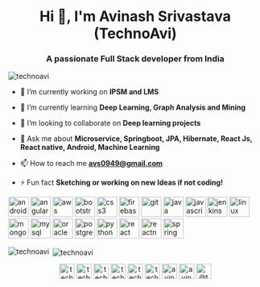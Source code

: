 <h1 align="center">Hi 👋, I'm Avinash Srivastava (TechnoAvi)</h1>
<h3 align="center">A passionate Full Stack developer from India</h3>

<p align="left"> <img src="https://komarev.com/ghpvc/?username=technoavi" alt="technoavi" /> </p>

- 🔭 I’m currently working on **IPSM and LMS**

- 🌱 I’m currently learning **Deep Learning, Graph Analysis and Mining**

- 👯 I’m looking to collaborate on **Deep learning projects**

- 💬 Ask me about **Microservice, Springboot, JPA, Hibernate, React Js, React native, Android, Machine Learning**

- 📫 How to reach me **avs0949@gmail.com**

- ⚡ Fun fact **Sketching or working on new Ideas if not coding!**

<p align="left"><img src="https://devicons.github.io/devicon/devicon.git/icons/android/android-original-wordmark.svg" alt="android" width="40" height="40"/> <img src="https://devicons.github.io/devicon/devicon.git/icons/angularjs/angularjs-original.svg" alt="angularjs" width="40" height="40"/> <img src="https://devicons.github.io/devicon/devicon.git/icons/amazonwebservices/amazonwebservices-original-wordmark.svg" alt="aws" width="40" height="40"/> <img src="https://devicons.github.io/devicon/devicon.git/icons/bootstrap/bootstrap-plain.svg" alt="bootstrap" width="40" height="40"/> <img src="https://devicons.github.io/devicon/devicon.git/icons/css3/css3-original-wordmark.svg" alt="css3" width="40" height="40"/> <img src="https://www.vectorlogo.zone/logos/firebase/firebase-icon.svg" alt="firebase" width="40" height="40"/> <img src="https://www.vectorlogo.zone/logos/git-scm/git-scm-icon.svg" alt="git" width="40" height="40"/> <img src="https://devicons.github.io/devicon/devicon.git/icons/java/java-original-wordmark.svg" alt="java" width="40" height="40"/> <img src="https://devicons.github.io/devicon/devicon.git/icons/javascript/javascript-original.svg" alt="javascript" width="40" height="40"/> <img src="https://www.vectorlogo.zone/logos/jenkins/jenkins-icon.svg" alt="jenkins" width="40" height="40"/> <img src="https://devicons.github.io/devicon/devicon.git/icons/linux/linux-original.svg" alt="linux" width="40" height="40"/> <img src="https://devicons.github.io/devicon/devicon.git/icons/mongodb/mongodb-original-wordmark.svg" alt="mongodb" width="40" height="40"/> <img src="https://devicons.github.io/devicon/devicon.git/icons/mysql/mysql-original-wordmark.svg" alt="mysql" width="40" height="40"/> <img src="https://devicons.github.io/devicon/devicon.git/icons/oracle/oracle-original.svg" alt="oracle" width="40" height="40"/> <img src="https://devicons.github.io/devicon/devicon.git/icons/postgresql/postgresql-original-wordmark.svg" alt="postgresql" width="40" height="40"/> <img src="https://devicons.github.io/devicon/devicon.git/icons/python/python-original.svg" alt="python" width="40" height="40"/> <img src="https://devicons.github.io/devicon/devicon.git/icons/react/react-original-wordmark.svg" alt="react" width="40" height="40"/> <img src="https://reactnative.dev/img/header_logo.svg" alt="reactnative" width="40" height="40"/> <img src="https://www.vectorlogo.zone/logos/springio/springio-icon.svg" alt="spring" width="40" height="40"/></p><p><img align="left" src="https://github-readme-stats.vercel.app/api/top-langs/?username=technoavi&layout=compact&hide=html" alt="technoavi" /></p>

<p>&nbsp;<img align="center" src="https://github-readme-stats.vercel.app/api?username=technoavi&show_icons=true" alt="technoavi" /></p>

<p align="center">
<a href="https://codepen.io/technoavi" target="blank"><img align="center" src="https://cdn.jsdelivr.net/npm/simple-icons@3.0.1/icons/codepen.svg" alt="technoavi" height="30" width="30" /></a>
<a href="https://twitter.com/techno_avi" target="blank"><img align="center" src="https://cdn.jsdelivr.net/npm/simple-icons@3.0.1/icons/twitter.svg" alt="techno_avi" height="30" width="30" /></a>
<a href="https://linkedin.com/in/technoavi" target="blank"><img align="center" src="https://cdn.jsdelivr.net/npm/simple-icons@3.0.1/icons/linkedin.svg" alt="technoavi" height="30" width="30" /></a>
<a href="https://stackoverflow.com/users/6324156/avinash-srivastava" target="blank"><img align="center" src="https://cdn.jsdelivr.net/npm/simple-icons@3.0.1/icons/stackoverflow.svg" alt="technoavi" height="30" width="30" /></a>
<a href="https://codesandbox.com/technoavi" target="blank"><img align="center" src="https://cdn.jsdelivr.net/npm/simple-icons@3.0.1/icons/codesandbox.svg" alt="technoavi" height="30" width="30" /></a>
<a href="https://kaggle.com/technoavi" target="blank"><img align="center" src="https://cdn.jsdelivr.net/npm/simple-icons@3.0.1/icons/kaggle.svg" alt="technoavi" height="30" width="30" /></a>
<a href="https://dribbble.com/avinash srivastava" target="blank"><img align="center" src="https://cdn.jsdelivr.net/npm/simple-icons@3.0.1/icons/dribbble.svg" alt="avinash srivastava" height="30" width="30" /></a>
<a href="https://www.behance.net/avinash srivastava" target="blank"><img align="center" src="https://cdn.jsdelivr.net/npm/simple-icons@3.0.1/icons/behance.svg" alt="avinash srivastava" height="30" width="30" /></a>
<a href="https://medium.com/@technoavi" target="blank"><img align="center" src="https://cdn.jsdelivr.net/npm/simple-icons@3.0.1/icons/medium.svg" alt="@technoavi" height="30" width="30" /></a>
</p>
